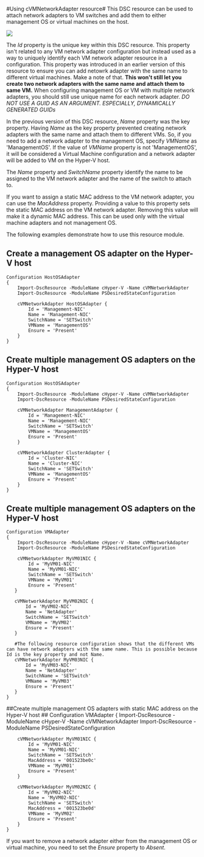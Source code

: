 #Using cVMNetworkAdapter resource#
This DSC resource can be used to attach network adapters to VM switches and add them to either management OS or virtual machines on the host.

![](http://i.imgur.com/KVSWBo8.png)

The *Id* property is the unique key within this DSC resource. This property isn't related to any VM network adapter configuration but instead used as a way to uniquely identify each VM network adapter resource in a configuration. This property was introduced in an earlier version of this resource to ensure you can add netowrk adapter with the same name to different virtual machines. Make a note of that. **This won't still let you create two network adapters with the same name and attach them to same VM.** When configuring management OS or VM with multiple network adapters, you should still use unique name for each network adapter. *DO NOT USE A GUID AS AN ARGUMENT. ESPECIALLY, DYNAMICALLY GENERATED GUIDs*

In the previous version of this DSC resource, *Name* property was the key property. Having *Name* as the key property prevented creating network adapters with the same name and attach them to different VMs. So, if you need to add a network adapter to the management OS, specify *VMName* as 'ManagementOS'. If the value of *VMName* property is not 'ManagementOS', it will be considered a Virtual Machine configuration and a network adapter will be added to VM on the Hyper-V host.

The *Name* property and *SwitchName* property identify the name to be assigned to the VM network adapter and the name of the switch to attach to. 

If you want to assign a static MAC address to the VM network adapter, you can use the *MacAddress* property. Providing a value to this property sets the static MAC address on the VM network adapter. Removing this value will make it a dynamic MAC address. This can be used only with the virtual machine adapters and not management OS.

The following examples demonstrate how to use this resource module.

## Create a management OS adapter on the Hyper-V host ##
    Configuration HostOSAdapter
    {
        Import-DscResource -ModuleName cHyper-V -Name cVMNetworkAdapter
        Import-DscResource -ModuleName PSDesiredStateConfiguration
    
        cVMNetworkAdapter HostOSAdapter {
    	    Id = 'Management-NIC'
            Name = 'Management-NIC'
    	    SwitchName = 'SETSwitch'
            VMName = 'ManagementOS'
    	    Ensure = 'Present'
        }
    }

## Create multiple management OS adapters on the Hyper-V host ##
    Configuration HostOSAdapter
    {
        Import-DscResource -ModuleName cHyper-V -Name cVMNetworkAdapter
        Import-DscResource -ModuleName PSDesiredStateConfiguration
    
        cVMNetworkAdapter ManagementAdapter {
    	    Id = 'Management-NIC'
            Name = 'Management-NIC'
    	    SwitchName = 'SETSwitch'
            VMName = 'ManagementOS'
    	    Ensure = 'Present'
        }
    
        cVMNetworkAdapter ClusterAdapter {
    	    Id = 'Cluster-NIC'
            Name = 'Cluster-NIC'
    	    SwitchName = 'SETSwitch'
            VMName = 'ManagementOS'
    	    Ensure = 'Present'
        }
    }

## Create multiple management OS adapters on the Hyper-V host ##
    Configuration VMAdapter
    {
        Import-DscResource -ModuleName cHyper-V -Name cVMNetworkAdapter
        Import-DscResource -ModuleName PSDesiredStateConfiguration
    
        cVMNetworkAdapter MyVM01NIC {
            Id = 'MyVM01-NIC'
            Name = 'MyVM01-NIC'
    	    SwitchName = 'SETSwitch'
            VMName = 'MyVM01'
    	    Ensure = 'Present'
       }
    
       cVMNetworkAdapter MyVM02NIC {
           Id = 'MyVM02-NIC'
           Name = 'NetAdapter'
    	   SwitchName = 'SETSwitch'
           VMName = 'MyVM02'
    	   Ensure = 'Present'
       }
    
       #The following resource configuration shows that the different VMs can have network adapters with the same name. This is possible because Id is the key property and not Name.
       cVMNetworkAdapter MyVM03NIC {
           Id = 'MyVM03-NIC'
           Name = 'NetAdapter'
    	   SwitchName = 'SETSwitch'
           VMName = 'MyVM03'
    	   Ensure = 'Present'
       }
    }
    
##Create multiple management OS adapters with static MAC address on the Hyper-V host ##
    Configuration VMAdapter
    {
        Import-DscResource -ModuleName cHyper-V -Name cVMNetworkAdapter
        Import-DscResource -ModuleName PSDesiredStateConfiguration
    
        cVMNetworkAdapter MyVM01NIC {
            Id = 'MyVM01-NIC'
            Name = 'MyVM01-NIC'
    	    SwitchName = 'SETSwitch'
            MacAddress = '001523be0c'
            VMName = 'MyVM01'
    	    Ensure = 'Present'
        }
    
        cVMNetworkAdapter MyVM02NIC {
            Id = 'MyVM02-NIC'
            Name = 'MyVM02-NIC'
    	    SwitchName = 'SETSwitch'
            MacAddress = '001523be0d'
            VMName = 'MyVM02'
    	    Ensure = 'Present'
        }
    }

If you want to remove a network adapter either from the management OS or virtual machine, you need to set the *Ensure* property to *Absent*. 